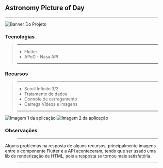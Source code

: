 ## Astronomy Picture of Day
---

![Banner Do Projeto](https://github.com/maccali/guilhermemaccali.com/blob/master/apod.png)

### Tecnologias
> ---
> * Flutter
> * APoD - Nasa API
> ---

### Recursos
> ---
> * Scroll Infinito 3/3
> * Tratamento de dados
> * Controle de carregamento
> * Carrega Vídeos e imagens
> ---

![Imagem 1 da aplicação](https://github.com/maccali/guilhermemaccali.com/blob/master/img/img1.jpeg)
![Imagem 2 da aplicação](https://github.com/maccali/guilhermemaccali.com/blob/master/img/img2.jpeg)


### Observações
> ---
 Alguns problemas na resposta de alguns recursos, principalmente imagens entre o componente Flutter e a API aconteceram, tendo que ser usado uma lib de renderização de HTML, pois a resposta se tornou mais satisfatória.
> ---